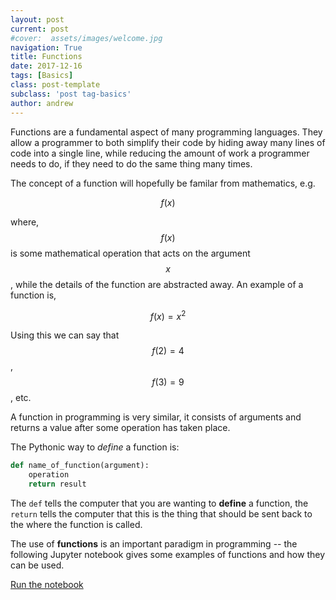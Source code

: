 ```yaml
---
layout: post
current: post
#cover:  assets/images/welcome.jpg
navigation: True
title: Functions 
date: 2017-12-16
tags: [Basics]
class: post-template
subclass: 'post tag-basics'
author: andrew
---
```


Functions are a fundamental aspect of many programming languages. They allow a programmer to both simplify their code by hiding away many lines of code into a single line, while reducing the amount of work a programmer needs to do, if they need to do the same thing many times. 

The concept of a function will hopefully be familar from mathematics, e.g.

$$ f(x) $$

where, $$ f(x) $$ is some mathematical operation that acts on the argument $$ x $$, while the details of the function are abstracted away. An example of a function is, 

$$ f(x) = x^2 $$

Using this we can say that $$ f(2) = 4 $$, $$ f(3)=9 $$, etc. 

A function in programming is very similar, it consists of arguments and returns a value after some operation has taken place. 

The Pythonic way to *define* a function is:

```python
def name_of_function(argument):
    operation
    return result
```

The ```def``` tells the computer that you are wanting to **define** a function, the ```return``` tells the computer that this is the thing that should be sent back to the where the function is called. 

The use of **functions** is an important paradigm in programming -- the following Jupyter notebook gives some examples of functions and how they can be used. 

[Run the notebook](https://mybinder.org/v2/gh/bjmorgan/python_in_chemistry/master?filepath=General%2FFunctions.ipynb)
